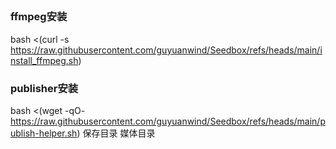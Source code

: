 ## 
### ffmpeg安装
bash <(curl -s https://raw.githubusercontent.com/guyuanwind/Seedbox/refs/heads/main/install_ffmpeg.sh)
### publisher安装
bash <(wget -qO- https://raw.githubusercontent.com/guyuanwind/Seedbox/refs/heads/main/publish-helper.sh) 保存目录 媒体目录

